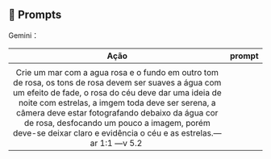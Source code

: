 ## 🧠 Prompts


Gemini：

|   Ação   | prompt                                                                                                                                                                                                                                                                         |
| :------: | ------------------------------------------------------------------------------------------------------------------------------------------------------------------------------------------------------------------------------------------------------------------------------ |
                                               |
Crie um mar com a agua rosa e o fundo em outro tom de rosa, os tons de rosa devem ser suaves a água com um efeito de fade, o rosa do céu deve dar uma ideia de noite com estrelas, a imgem toda deve ser serena, a câmera deve estar fotografando debaixo da água cor de rosa, desfocando um pouco a imagem, porém deve-se deixar claro e evidência o céu e as estrelas.—ar 1:1 —v 5.2 |

